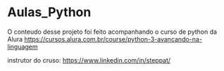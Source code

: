 # Aulas_Python

O conteudo desse projeto foi feito acompanhando o curso de python da Alura https://cursos.alura.com.br/course/python-3-avancando-na-linguagem

instrutor do cruso: https://www.linkedin.com/in/steppat/
                       
